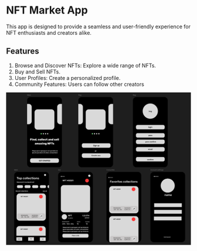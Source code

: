 # NFT Market App

This app is designed to provide a seamless and user-friendly experience for NFT enthusiasts and creators alike.

## Features

1. Browse and Discover NFTs: Explore a wide range of NFTs.
2. Buy and Sell NFTs.
3. User Profiles: Create a personalized profile.
4. Community Features: Users can follow other creators

![Image alt](https://github.com/Ayaboh/NFT_app/blob/main/info_img.png)
